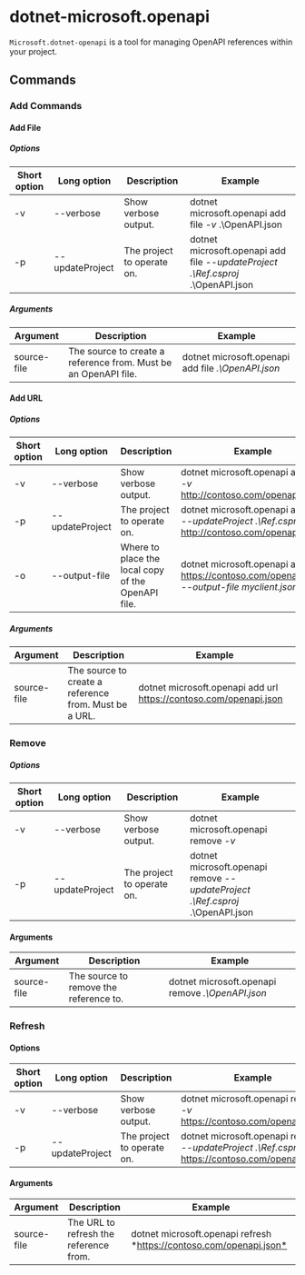 # dotnet-microsoft.openapi

`Microsoft.dotnet-openapi` is a tool for managing OpenAPI references within your project.

## Commands

### Add Commands

<!-- TODO: Restore after https://github.com/aspnet/AspNetCore/issues/12738
 #### Add Project

##### Options

| Short option | Long option | Description | Example |
|-------|------|-------|---------|
| -v|--verbose | Show verbose output. |dotnet microsoft.openapi add project *-v* ../Ref/ProjRef.csproj |
| -p|--project | The project to operate on. |dotnet microsoft.openapi add project *--project .\Ref.csproj* ../Ref/ProjRef.csproj |

##### Arguments

|  Argument  | Description | Example |
|-------------|-------------|---------|
| source-file | The source to create a reference from. Must be a project file. |dotnet microsoft.openapi add project *../Ref/ProjRef.csproj* | -->

#### Add File

##### Options

| Short option| Long option| Description | Example |
|-------|------|-------|---------|
| -v|--verbose | Show verbose output. |dotnet microsoft.openapi add file *-v* .\OpenAPI.json |
| -p|--updateProject | The project to operate on. |dotnet microsoft.openapi add file *--updateProject .\Ref.csproj* .\OpenAPI.json |

##### Arguments

|  Argument  | Description | Example |
|-------------|-------------|---------|
| source-file | The source to create a reference from. Must be an OpenAPI file. |dotnet microsoft.openapi add file *.\OpenAPI.json* |

#### Add URL

##### Options

| Short option| Long option| Description | Example |
|-------|------|-------------|---------|
| -v|--verbose | Show verbose output. |dotnet microsoft.openapi add url *-v* <http://contoso.com/openapi.json> |
| -p|--updateProject | The project to operate on. |dotnet microsoft.openapi add url *--updateProject .\Ref.csproj* <http://contoso.com/openapi.json> |
| -o|--output-file | Where to place the local copy of the OpenAPI file. |dotnet microsoft.openapi add url <https://contoso.com/openapi.json> *--output-file myclient.json* |

##### Arguments

|  Argument  | Description | Example |
|-------------|-------------|---------|
| source-file | The source to create a reference from. Must be a URL. |dotnet microsoft.openapi add url <https://contoso.com/openapi.json> |

### Remove

##### Options

| Short option| Long option| Description| Example |
|-------|------|------------|---------|
| -v|--verbose | Show verbose output. |dotnet microsoft.openapi remove *-v*|
| -p|--updateProject | The project to operate on. |dotnet microsoft.openapi remove *--updateProject .\Ref.csproj* .\OpenAPI.json |

#### Arguments

|  Argument  | Description| Example |
| ------------|------------|---------|
| source-file | The source to remove the reference to. |dotnet microsoft.openapi remove *.\OpenAPI.json* |

### Refresh

#### Options

| Short option| Long option| Description | Example |
|-------|------|-------------|---------|
| -v|--verbose | Show verbose output. | dotnet microsoft.openapi refresh *-v* <https://contoso.com/openapi.json> |
| -p|--updateProject | The project to operate on. | dotnet microsoft.openapi refresh *--updateProject .\Ref.csproj* <https://contoso.com/openapi.json> |

#### Arguments

|  Argument  | Description | Example |
| ------------|-------------|---------|
| source-file | The URL to refresh the reference from. | dotnet microsoft.openapi refresh *<https://contoso.com/openapi.json*> |
